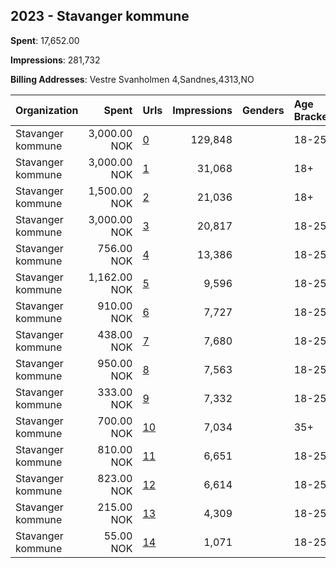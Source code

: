 ## 2023 - Stavanger kommune 
**Spent**: 17,652.00

**Impressions**: 281,732

**Billing Addresses**: Vestre Svanholmen 4,Sandnes,4313,NO

|Organization|Spent|Urls|Impressions|Genders|Age Brackets|Country Codes|
|:---|---:|:---|---:|:---|:---|:---|
|Stavanger kommune|3,000.00 NOK|[0](https://www.snap.com/political-ads/asset/c1e8ae89c9d7ed64cd8aac2f5cc5a8d17e452d2c339f428bcee4cc134118a56d?mediaType=mp4)|129,848||18-25|norway|
|Stavanger kommune|3,000.00 NOK|[1](https://www.snap.com/political-ads/asset/27d6aa1b08d60c22335d3d10f016fb99a5d862843efd7c0d02964ddc69d3cae7?mediaType=mp4)|31,068||18+|norway|
|Stavanger kommune|1,500.00 NOK|[2](https://www.snap.com/political-ads/asset/cf49a03dc5dae72e39b25be1297dffc6814d62d73306b2c21961676aac0a18d8?mediaType=mp4)|21,036||18+|norway|
|Stavanger kommune|3,000.00 NOK|[3](https://www.snap.com/political-ads/asset/46e6ff3a6c5cdd865579d32ec3c4d80d82a8f66f5f0d00d6465f9f007c0a11ce?mediaType=mp4)|20,817||18-25|norway|
|Stavanger kommune|756.00 NOK|[4](https://www.snap.com/political-ads/asset/ab8de4497b502c745e0e30983d571a131ceb62775dd72a4e920a06195a5db8cd?mediaType=mp4)|13,386||18-25|norway|
|Stavanger kommune|1,162.00 NOK|[5](https://www.snap.com/political-ads/asset/ab8de4497b502c745e0e30983d571a131ceb62775dd72a4e920a06195a5db8cd?mediaType=mp4)|9,596||18-25|norway|
|Stavanger kommune|910.00 NOK|[6](https://www.snap.com/political-ads/asset/40ad3b97302154dd91c28472727975538051ad0b52f9eb26cd2481f7002f42ad?mediaType=mp4)|7,727||18-25|norway|
|Stavanger kommune|438.00 NOK|[7](https://www.snap.com/political-ads/asset/6b3a85497fceeb6dc6cd8ad117fe221edb4aaaeb7ee9460e0516e200274c50e0?mediaType=mp4)|7,680||18-25|norway|
|Stavanger kommune|950.00 NOK|[8](https://www.snap.com/political-ads/asset/951e36896d0cacdd29b40671c7641177bd4b8c090588d9820e42be9b7cf6003f?mediaType=mp4)|7,563||18-25|norway|
|Stavanger kommune|333.00 NOK|[9](https://www.snap.com/political-ads/asset/40ad3b97302154dd91c28472727975538051ad0b52f9eb26cd2481f7002f42ad?mediaType=mp4)|7,332||18-25|norway|
|Stavanger kommune|700.00 NOK|[10](https://www.snap.com/political-ads/asset/2a16019bde0b55191aa072e8503c3fab60f80bc6aa2cda0ea917d338db0031df?mediaType=mp4)|7,034||35+|norway|
|Stavanger kommune|810.00 NOK|[11](https://www.snap.com/political-ads/asset/6b3a85497fceeb6dc6cd8ad117fe221edb4aaaeb7ee9460e0516e200274c50e0?mediaType=mp4)|6,651||18-25|norway|
|Stavanger kommune|823.00 NOK|[12](https://www.snap.com/political-ads/asset/136f21ce85ce4950c857dcdda09ea9ce8f2d91e71bd45acc09b964938e96f92c?mediaType=mp4)|6,614||18-25|norway|
|Stavanger kommune|215.00 NOK|[13](https://www.snap.com/political-ads/asset/951e36896d0cacdd29b40671c7641177bd4b8c090588d9820e42be9b7cf6003f?mediaType=mp4)|4,309||18-25|norway|
|Stavanger kommune|55.00 NOK|[14](https://www.snap.com/political-ads/asset/136f21ce85ce4950c857dcdda09ea9ce8f2d91e71bd45acc09b964938e96f92c?mediaType=mp4)|1,071||18-25|norway|
